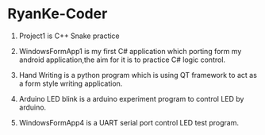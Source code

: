 # RyanKe-Coder 

1.  Project1 is C++ Snake practice 

2.  WindowsFormApp1 is my first C# application which porting form my android application,the aim for it is to practice C# logic control.

3.  Hand Writing is a python program which is using QT framework to act as a form style writing application. 

4.  Arduino LED blink is a arduino experiment program to control LED by arduino.

5.  WindowsFormApp4 is a UART serial port control LED test program. 
 
